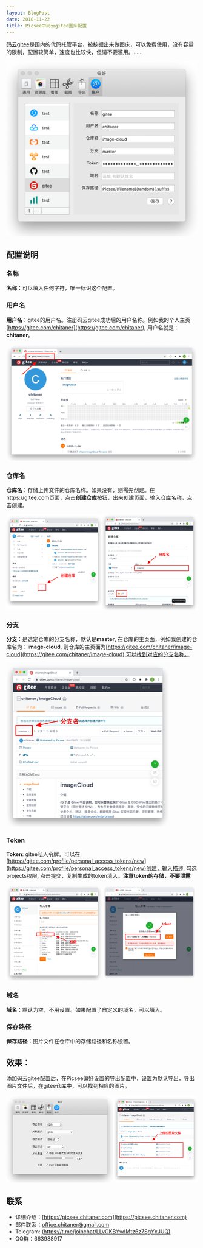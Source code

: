 ```yaml
---
layout: BlogPost
date: 2018-11-22
title: Picsee中码云gitee图床配置
---
```


[码云gitee](https://gitee.com)是国内的代码托管平台，被挖掘出来做图床，可以免费使用，没有容量的限制，配置较简单，速度也比较快，但请不要滥用。.....
<!-- more -->

![gitee](./images/Picsee_imageCloud_gitee/gitee.png)

## 配置说明

### 名称
**名称**：可以填入任何字符，唯一标识这个配置。

### 用户名
**用户名**：gitee的用户名。注册码云gitee成功后的用户名称。例如我的个人主页[https://gitee.com/chitaner](https://gitee.com/chitaner), 用户名就是：**chitaner**。

![profile](./images/Picsee_imageCloud_gitee/profile.png)

### 仓库名
**仓库名**：存储上传文件的仓库名称。如果没有，则需先创建。在https://gitee.com页面，点击**创建仓库**按钮，出来创建页面，输入仓库名称，点击创建。

![仓库名](./images/Picsee_imageCloud_gitee/repository.png)

### 分支
**分支**：是选定仓库的分支名称，默认是**master**, 在仓库的主页面，例如我创建的仓库名为：**image-cloud**, 则仓库的主页面为[https://gitee.com/chitaner/image-cloud](https://gitee.com/chitaner/image-cloud),可以找到对应的分支名称。

![branch](./images/Picsee_imageCloud_gitee/branch.png)

### Token
**Token**: gitee私人令牌。可以在[https://gitee.com/profile/personal_access_tokens/new](https://gitee.com/profile/personal_access_tokens/new)创建，输入描述, 勾选projects权限, 点击提交，复制生成的token填入。**注意token的存储，不要泄露**

![token](./images/Picsee_imageCloud_gitee/token.png)

### 域名
**域名**：默认为空，不用设置。如果配置了自定义的域名，可以填入。

### 保存路径
**保存路径**：图片文件在仓库中的存储路径和名称设置。

## 效果：
添加码云gitee配置后，在Picsee偏好设置的导出配置中，设置为默认导出，导出图片文件后，在gitee仓库中，可以找到相应的图片。

![result](./images/Picsee_imageCloud_gitee/result.png)

## 联系
- 详细介绍：[https://picsee.chitaner.com](https://picsee.chitaner.com)
- 邮件联系：[office.chitaner@gmail.com](mailto:office.chitaner@gmail.com)
- Telegram: [(https://t.me/joinchat/LLvGKBYvdMtz6z7SgYxJUQ)](https://t.me/joinchat/LLvGKBYvdMtz6z7SgYxJUQ)
- QQ群：663988917
